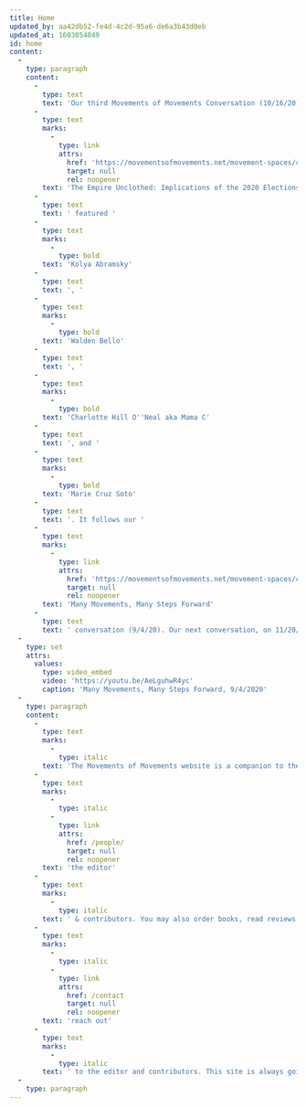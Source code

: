 ```yaml
---
title: Home
updated_by: aa42db52-fe4d-4c2d-95a6-de6a3b43d0eb
updated_at: 1603054049
id: home
content:
  -
    type: paragraph
    content:
      -
        type: text
        text: 'Our third Movements of Movements Conversation (10/16/20) addressed the global context and challenges posed by the ongoing US elections. '
      -
        type: text
        marks:
          -
            type: link
            attrs:
              href: 'https://movementsofmovements.net/movement-spaces/conversations/the-empire-unclothed-implications-of-the-2020-us-elections'
              target: null
              rel: noopener
        text: 'The Empire Unclothed: Implications of the 2020 Elections for Humanity and Mother Earth'
      -
        type: text
        text: ' featured '
      -
        type: text
        marks:
          -
            type: bold
        text: 'Kolya Abramsky'
      -
        type: text
        text: ', '
      -
        type: text
        marks:
          -
            type: bold
        text: 'Walden Bello'
      -
        type: text
        text: ', '
      -
        type: text
        marks:
          -
            type: bold
        text: 'Charlotte Hill O''Neal aka Mama C'
      -
        type: text
        text: ', and '
      -
        type: text
        marks:
          -
            type: bold
        text: 'Marie Cruz Soto'
      -
        type: text
        text: '. It follows our '
      -
        type: text
        marks:
          -
            type: link
            attrs:
              href: 'https://movementsofmovements.net/movement-spaces/conversations'
              target: null
              rel: noopener
        text: 'Many Movements, Many Steps Forward'
      -
        type: text
        text: ' conversation (9/4/20). Our next conversation, on 11/20/2020, will look at the outcomes of US elections, also from a global perspective.'
  -
    type: set
    attrs:
      values:
        type: video_embed
        video: 'https://youtu.be/AeLguhwR4yc'
        caption: 'Many Movements, Many Steps Forward, 9/4/2020'
  -
    type: paragraph
    content:
      -
        type: text
        marks:
          -
            type: italic
        text: 'The Movements of Movements website is a companion to the book series. It includes updates from '
      -
        type: text
        marks:
          -
            type: italic
          -
            type: link
            attrs:
              href: /people/
              target: null
              rel: noopener
        text: 'the editor'
      -
        type: text
        marks:
          -
            type: italic
        text: ' & contributors. You may also order books, read reviews, learn about continuing conversations, as well as '
      -
        type: text
        marks:
          -
            type: italic
          -
            type: link
            attrs:
              href: /contact
              target: null
              rel: noopener
        text: 'reach out'
      -
        type: text
        marks:
          -
            type: italic
        text: ' to the editor and contributors. This site is always going to be work-in-progress and is still under construction. '
  -
    type: paragraph
---
```

